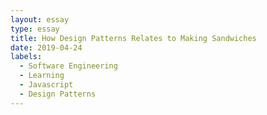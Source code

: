 ```yaml
---
layout: essay
type: essay
title: How Design Patterns Relates to Making Sandwiches
date: 2019-04-24
labels:
  - Software Engineering
  - Learning
  - Javascript
  - Design Patterns
---
```

